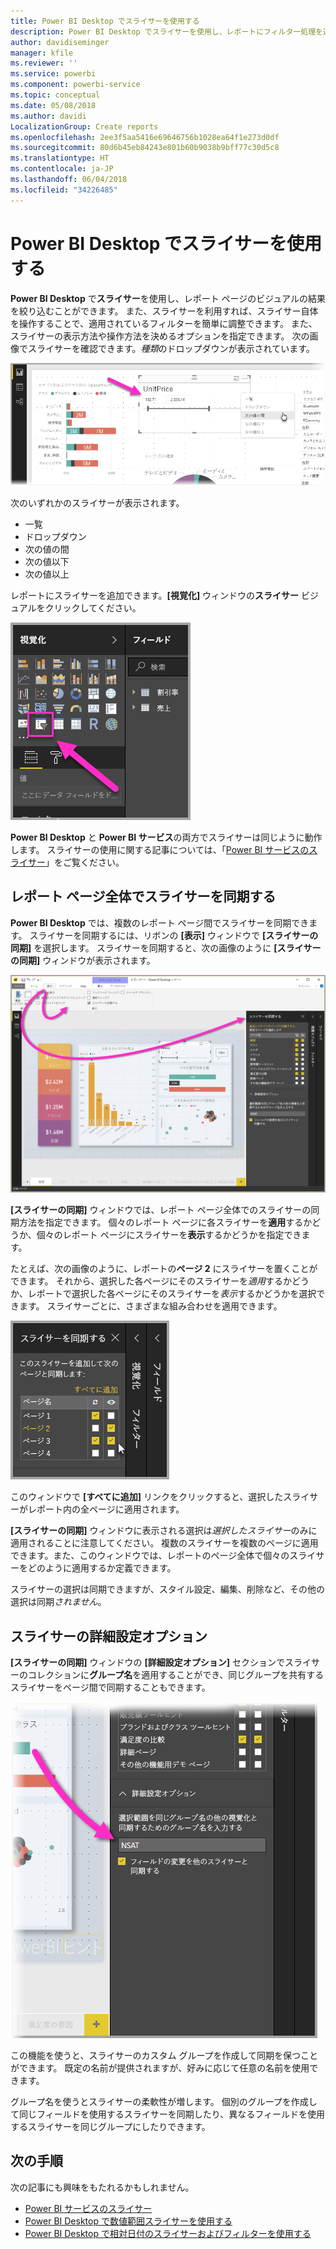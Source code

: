 ```yaml
---
title: Power BI Desktop でスライサーを使用する
description: Power BI Desktop でスライサーを使用し、レポートにフィルター処理を適用したり、レポートを強調表示したり、カスタマイズしたりできます。
author: davidiseminger
manager: kfile
ms.reviewer: ''
ms.service: powerbi
ms.component: powerbi-service
ms.topic: conceptual
ms.date: 05/08/2018
ms.author: davidi
LocalizationGroup: Create reports
ms.openlocfilehash: 2ee3f5aa5416e69646756b1028ea64f1e273d0df
ms.sourcegitcommit: 80d6b45eb84243e801b60b9038b9bff77c30d5c8
ms.translationtype: HT
ms.contentlocale: ja-JP
ms.lasthandoff: 06/04/2018
ms.locfileid: "34226485"
---
```

# <a name="using-slicers-power-bi-desktop"></a>Power BI Desktop でスライサーを使用する

**Power BI Desktop** で**スライサー**を使用し、レポート ページのビジュアルの結果を絞り込むことができます。 また、スライサーを利用すれば、スライサー自体を操作することで、適用されているフィルターを簡単に調整できます。 また、スライサーの表示方法や操作方法を決めるオプションを指定できます。 次の画像でスライサーを確認できます。*種類*のドロップダウンが表示されています。 

![Desktop でのスライサー](media/desktop-slicers/desktop-slicers_01.png)

次のいずれかのスライサーが表示されます。

* 一覧
* ドロップダウン
* 次の値の間
* 次の値以下
* 次の値以上

レポートにスライサーを追加できます。**[視覚化]** ウィンドウの**スライサー** ビジュアルをクリックしてください。

![スライサー視覚化タイプ](media/desktop-slicers/desktop-slicers_02.png)

**Power BI Desktop** と **Power BI サービス**の両方でスライサーは同じように動作します。 スライサーの使用に関する記事については、「[Power BI サービスのスライサー](power-bi-visualization-slicers.md)」をご覧ください。

## <a name="synchronize-slicers-across-report-pages"></a>レポート ページ全体でスライサーを同期する

**Power BI Desktop** では、複数のレポート ページ間でスライサーを同期できます。 スライサーを同期するには、リボンの **[表示]** ウィンドウで **[スライサーの同期]** を選択します。 スライサーを同期すると、次の画像のように **[スライサーの同期]** ウィンドウが表示されます。

![[スライサーの同期] ウィンドウの表示](media/desktop-slicers/desktop-slicers_03.png)

**[スライサーの同期]** ウィンドウでは、レポート ページ全体でのスライサーの同期方法を指定できます。 個々のレポート ページに各スライサーを**適用**するかどうか、個々のレポート ページにスライサーを**表示**するかどうかを指定できます。

たとえば、次の画像のように、レポートの**ページ 2** にスライサーを置くことができます。 それから、選択した各ページにそのスライサーを*適用*するかどうか、レポートで選択した各ページにそのスライサーを*表示*するかどうかを選択できます。 スライサーごとに、さまざまな組み合わせを適用できます。 

![スライサーを同期する](media/desktop-slicers/desktop-slicers_04.png)

このウィンドウで **[すべてに追加]** リンクをクリックすると、選択したスライサーがレポート内の全ページに適用されます。


**[スライサーの同期]** ウィンドウに表示される選択は*選択したスライサー*のみに適用されることに注意してください。 複数のスライサーを複数のページに適用できます。また、このウィンドウでは、レポートのページ全体で個々のスライサーをどのように適用するか定義できます。 

スライサーの選択は同期できますが、スタイル設定、編集、削除など、その他の選択は同期*されません*。 

## <a name="advanced-options-for-slicers"></a>スライサーの詳細設定オプション

**[スライサーの同期]** ウィンドウの **[詳細設定オプション]** セクションでスライサーのコレクションに**グループ名**を適用することができ、同じグループを共有するスライサーをページ間で同期することもできます。 

![スライサーのグループ名](media/desktop-slicers/desktop-slicers_05.png)

この機能を使うと、スライサーのカスタム グループを作成して同期を保つことができます。 既定の名前が提供されますが、好みに応じて任意の名前を使用できます。 

グループ名を使うとスライサーの柔軟性が増します。 個別のグループを作成して同じフィールドを使用するスライサーを同期したり、異なるフィールドを使用するスライサーを同じグループにしたりできます。 


## <a name="next-steps"></a>次の手順

次の記事にも興味をもたれるかもしれません。

* [Power BI サービスのスライサー](power-bi-visualization-slicers.md)
* [Power BI Desktop で数値範囲スライサーを使用する](desktop-slicer-numeric-range.md)
* [Power BI Desktop で相対日付のスライサーおよびフィルターを使用する](desktop-slicer-filter-date-range.md)


